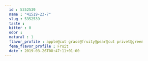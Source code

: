 ```yaml
---
  id : 5352539
  name : "41519-23-7"
  slug : 5352539
  taste : 
  bitter : 0
  odor : 
  natural : 1
  flavor_profile : apple@cut grass@fruity@pear@cut privet@green
  fema_flavor_profile : Fruit
  date : 2019-03-26T08:47:11+01:00
---
```



